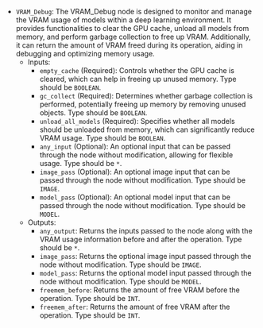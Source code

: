 - `VRAM_Debug`: The VRAM_Debug node is designed to monitor and manage the VRAM usage of models within a deep learning environment. It provides functionalities to clear the GPU cache, unload all models from memory, and perform garbage collection to free up VRAM. Additionally, it can return the amount of VRAM freed during its operation, aiding in debugging and optimizing memory usage.
    - Inputs:
        - `empty_cache` (Required): Controls whether the GPU cache is cleared, which can help in freeing up unused memory. Type should be `BOOLEAN`.
        - `gc_collect` (Required): Determines whether garbage collection is performed, potentially freeing up memory by removing unused objects. Type should be `BOOLEAN`.
        - `unload_all_models` (Required): Specifies whether all models should be unloaded from memory, which can significantly reduce VRAM usage. Type should be `BOOLEAN`.
        - `any_input` (Optional): An optional input that can be passed through the node without modification, allowing for flexible usage. Type should be `*`.
        - `image_pass` (Optional): An optional image input that can be passed through the node without modification. Type should be `IMAGE`.
        - `model_pass` (Optional): An optional model input that can be passed through the node without modification. Type should be `MODEL`.
    - Outputs:
        - `any_output`: Returns the inputs passed to the node along with the VRAM usage information before and after the operation. Type should be `*`.
        - `image_pass`: Returns the optional image input passed through the node without modification. Type should be `IMAGE`.
        - `model_pass`: Returns the optional model input passed through the node without modification. Type should be `MODEL`.
        - `freemem_before`: Returns the amount of free VRAM before the operation. Type should be `INT`.
        - `freemem_after`: Returns the amount of free VRAM after the operation. Type should be `INT`.
